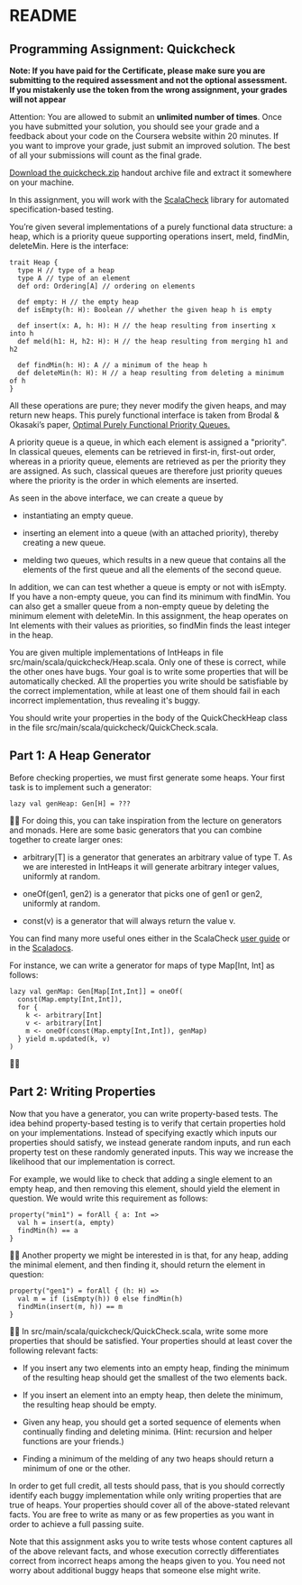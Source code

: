 # README

## Programming Assignment: Quickcheck

**Note: If you have paid for the Certificate, please make sure you are submitting to the required assessment and not the optional assessment. If you mistakenly use the token from the wrong assignment, your grades will not appear**

Attention: You are allowed to submit an **unlimited number of times**. Once you have submitted your solution, you should see your grade and a feedback about your code on the Coursera website within 20 minutes. If you want to improve your grade, just submit an improved solution. The best of all your submissions will count as the final grade.

[Download the quickcheck.zip](http://alaska.epfl.ch/~dockermoocs/progfun2/quickcheck.zip) handout archive file and extract it somewhere on your machine.

In this assignment, you will work with the [ScalaCheck](https://github.com/rickynils/scalacheck/blob/master/doc/UserGuide.md) library for automated specification-based testing.

You’re given several implementations of a purely functional data structure: a heap, which is a priority queue supporting operations insert, meld, findMin, deleteMin. Here is the interface:

```
trait Heap {
  type H // type of a heap
  type A // type of an element
  def ord: Ordering[A] // ordering on elements

  def empty: H // the empty heap
  def isEmpty(h: H): Boolean // whether the given heap h is empty

  def insert(x: A, h: H): H // the heap resulting from inserting x into h
  def meld(h1: H, h2: H): H // the heap resulting from merging h1 and h2

  def findMin(h: H): A // a minimum of the heap h
  def deleteMin(h: H): H // a heap resulting from deleting a minimum of h
}
```

All these operations are pure; they never modify the given heaps, and may return new heaps. This purely functional interface is taken from Brodal & Okasaki’s paper, [Optimal Purely Functional Priority Queues.](http://www.brics.dk/RS/96/37/BRICS-RS-96-37.pdf)

A priority queue is a queue, in which each element is assigned a "priority". In classical queues, elements can be retrieved in first-in, first-out order, whereas in a priority queue, elements are retrieved as per the priority they are assigned. As such, classical queues are therefore just priority queues where the priority is the order in which elements are inserted.

As seen in the above interface, we can create a queue by

- instantiating an empty queue.

- inserting an element into a queue (with an attached priority), thereby creating a new queue.

- melding two queues, which results in a new queue that contains all the elements of the first queue and all the elements of the second queue.

In addition, we can can test whether a queue is empty or not with isEmpty. If you have a non-empty queue, you can find its minimum with findMin. You can also get a smaller queue from a non-empty queue by deleting the minimum element with deleteMin. In this assignment, the heap operates on Int elements with their values as priorities, so findMin finds the least integer in the heap.

You are given multiple implementations of IntHeaps in file src/main/scala/quickcheck/Heap.scala. Only one of these is correct, while the other ones have bugs. Your goal is to write some properties that will be automatically checked. All the properties you write should be satisfiable by the correct implementation, while at least one of them should fail in each incorrect implementation, thus revealing it's buggy.

You should write your properties in the body of the QuickCheckHeap class in the file src/main/scala/quickcheck/QuickCheck.scala.

## Part 1: A Heap Generator

Before checking properties, we must first generate some heaps. Your first task is to implement such a generator:

```
lazy val genHeap: Gen[H] = ???
```

For doing this, you can take inspiration from the lecture on generators and monads. Here are some basic generators that you can combine together to create larger ones:

- arbitrary[T] is a generator that generates an arbitrary value of type T. As we are interested in IntHeaps it will generate arbitrary integer values, uniformly at random.

- oneOf(gen1, gen2) is a generator that picks one of gen1 or gen2, uniformly at random.

- const(v) is a generator that will always return the value v.

You can find many more useful ones either in the ScalaCheck [user guide](https://github.com/rickynils/scalacheck/blob/master/doc/UserGuide.md) or in the [Scaladocs](https://www.scalacheck.org/files/scalacheck_2.11-1.13.4-api/index.html#org.scalacheck.Gen).

For instance, we can write a generator for maps of type Map[Int, Int] as follows:

```
lazy val genMap: Gen[Map[Int,Int]] = oneOf(
  const(Map.empty[Int,Int]),
  for {
    k <- arbitrary[Int]
    v <- arbitrary[Int]
    m <- oneOf(const(Map.empty[Int,Int]), genMap)
  } yield m.updated(k, v)
)
```

## Part 2: Writing Properties

Now that you have a generator, you can write property-based tests. The idea behind property-based testing is to verify that certain properties hold on your implementations. Instead of specifying exactly which inputs our properties should satisfy, we instead generate random inputs, and run each property test on these randomly generated inputs. This way we increase the likelihood that our implementation is correct.

For example, we would like to check that adding a single element to an empty heap, and then removing this element, should yield the element in question. We would write this requirement as follows:

```
property("min1") = forAll { a: Int =>
  val h = insert(a, empty)
  findMin(h) == a
}
```

Another property we might be interested in is that, for any heap, adding the minimal element, and then finding it, should return the element in question:

```
property("gen1") = forAll { (h: H) =>
  val m = if (isEmpty(h)) 0 else findMin(h)
  findMin(insert(m, h)) == m
}
```

In src/main/scala/quickcheck/QuickCheck.scala, write some more properties that should be satisfied. Your properties should at least cover the following relevant facts:

- If you insert any two elements into an empty heap, finding the minimum of the resulting heap should get the smallest of the two elements back.

- If you insert an element into an empty heap, then delete the minimum, the resulting heap should be empty.

- Given any heap, you should get a sorted sequence of elements when continually finding and deleting minima. (Hint: recursion and helper functions are your friends.)

- Finding a minimum of the melding of any two heaps should return a minimum of one or the other.

In order to get full credit, all tests should pass, that is you should correctly identify each buggy implementation while only writing properties that are true of heaps. Your properties should cover all of the above-stated relevant facts. You are free to write as many or as few properties as you want in order to achieve a full passing suite.

Note that this assignment asks you to write tests whose content captures all of the above relevant facts, and whose execution correctly differentiates correct from incorrect heaps among the heaps given to you. You need not worry about additional buggy heaps that someone else might write.

